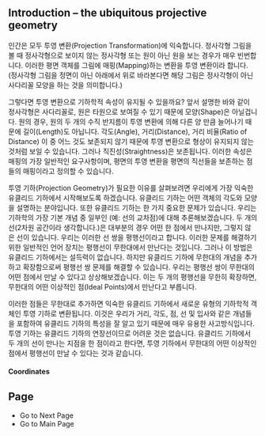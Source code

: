 ## Introduction – the ubiquitous projective geometry

인간은 모두 투영 변환(Projection Transformation)에 익숙합니다. 정사각형 그림을 볼 때 정사각형으로 보이지 않는 정사각형 또는 원이 아닌 원을 보는 경우가 매우 빈번합니다. 이러한 평면 객체를 그림에 매핑(Mapping)하는 변환을 투영 변환이라 합니다. (정사각형 그림을 정면이 아닌 아래에서 위로 바라본다면 해당 그림은 정사각형이 아닌 사다리꼴 모양을 하는 것을 의미합니다.)

그렇다면 투영 변환으로 기하학적 속성이 유지될 수 있을까요? 앞서 설명한 바와 같이 정사각형은 사다리꼴로, 원은 타원으로 보여질 수 있기 때문에 모양(Shape)은 아닐겁니다. 원의 경우, 원의 두 개의 수직 반지름이 투영 변환에 의해 다른 양 만큼 늘어나기 때문에 길이(Length)도 아닙니다. 각도(Angle), 거리(Distance), 거리 비율(Ratio of Distance) 이 중 어느 것도 보존되지 않기 때문에 투영 변환으로 형상이 유지되지 않는 것처럼 보일 수 있습니다. 그러나 직진성(Straightness)은 보존됩니다. 이러한 속성은 매핑의 가장 일반적인 요구사항이며, 평면의 투영 변환을 평면의 직선들을 보존하는 점들의 매핑이라고 정의할 수 있습니다.

투영 기하(Projection Geometry)가 필요한 이유를 살펴보려면 우리에게 가장 익숙한 유클리드 기하에서 시작해보도록 하겠습니다. 유클리드 기하는 어떤 객체의 각도와 모양을 설명하는 분야입니다. 또한 유클리드 기하는 한 가지 중요한 문제가 있습니다. 우리는 기하학의 가장 기본 개념 중 일부인 (예: 선의 교차점)에 대해 추론해보겠습니다. 두 개의 선(2차원 공간이라 생각합니다.)은 대부분의 경우 어떤 한 점에서 만나지만, 그렇지 않은 선이 있습니다. 우리는 이러한 선 쌍을 평행선이라고 합니다. 이러한 문제를 해결하기 위한 일반적인 언어 장치는 평행선이 무한대에서 만난다는 것입니다. 그러나 이 방법은 유클리드 기하에서는 설득력이 없습니다. 하지만 유클리드 기하에 무한대의 개념을 추가하고 확장함으로써 평행선 쌍 문제를 해결할 수 있습니다. 우리는 평행선 쌍이 무한대의 어떤 점에서 만날 수 있다고 상상해보겠습니다. 이는 두 개의 평행선을 무한히 확장하면, 무한대의 어떤 이상적인 점(Ideal Points)에서 만난다고 부릅니다.

이러한 점들은 무한대로 추가하면 익숙한 유클리드 기하에서 새로운 유형의 기하학적 객체인 투영 기하로 변환됩니다. 이것은 우리가 거리, 각도, 점, 선 및 입사와 같은 개념들을 포함하여 유클리드 기하의 특성을 잘 알고 있기 때문에 매우 유용한 사고방식입니다. 투영 기하는 유클리드 기하의 연장선이므로 어려운 것은 없습니다. 유클리드 기하에서 두 개의 선이 만나는 지점을 한 점이라고 한다면, 투영 기하에서 무한대의 어떤 이상적인 점에서 평행선이 만날 수 있다는 것과 같습니다.

#### Coordinates


## Page
- Go to Next Page
- Go to Main Page